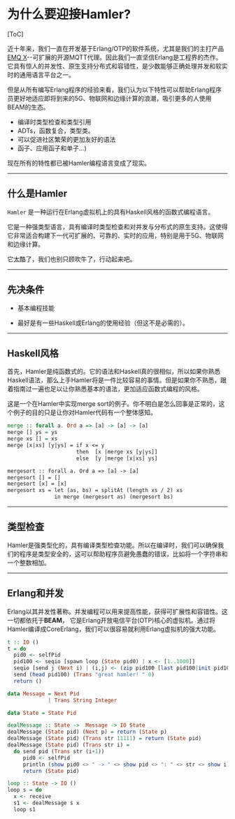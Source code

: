 # 为什么要迎接Hamler?

[ToC]

近十年来，我们一直在开发基于Erlang/OTP的软件系统，尤其是我们的主打产品[EMQ X](https://github.com/emqx/emqx)--可扩展的开源MQTT代理。因此我们一直坚信Erlang是工程界的杰作。它具有惊人的并发性、原生支持分布式和容错性，是少数能够正确处理并发和软实时的通用语言平台之一。

但是从所有编写Erlang程序的经验来看，我们认为以下特性可以帮助Erlang程序员更好地适应即将到来的5G、物联网和边缘计算的浪潮，吸引更多的人使用BEAM的生态。

- 编译时类型检查和类型引用
- ADTs，函数复合，类型类。
- 可以促进社区繁荣的更加友好的语法
- 函子、应用函子和单子...)

现在所有的特性都已被Hamler编程语言变成了现实。

---

## 什么是Hamler

`Hamler` 是一种运行在Erlang虚拟机上的具有Haskell风格的函数式编程语言。

它是一种强类型语言，具有编译时类型检查和对并发与分布式的原生支持。这使得它非常适合构建下一代可扩展的、可靠的、实时的应用，特别是用于5G、物联网和边缘计算。

它太酷了，我们也别只顾吹牛了，行动起来吧。



---

## 先决条件

- 基本编程技能

- 最好是有一些Haskell或Erlang的使用经验（但这不是必需的）。



---

## Haskell风格

首先，Hamler是纯函数式的。它的语法和Haskell真的很相似，所以如果你熟悉Haskell语法，那么上手Hamler将是一件比较容易的事情。但是如果你不熟悉，跟着指南过一遍也足以让你熟悉基本的语法，更加适应函数式编程的风格。

这是一个在Hamler中实现merge sort的例子。你不明白是怎么回事是正常的，这个例子的目的只是让你对Hamler代码有一个整体感知。

```haskell
merge :: forall a. Ord a => [a] -> [a] -> [a]
merge [] ys = ys
merge xs [] = xs
merge [x|xs] [y|ys] = if x <= y
                      then  [x |merge xs [y|ys]]
                      else  [y |merge [x|xs] ys]

mergesort :: forall a. Ord a => [a] -> [a]
mergesort [] = []
mergesort [x] = [x]
mergesort xs = let (as, bs) = splitAt (length xs / 2) xs
               in merge (mergesort as) (mergesort bs)
```



---

## 类型检查

Hamler是强类型化的，具有编译类型检查功能。所以在编译时，我们可以确保我们的程序是类型安全的，这可以帮助程序员避免愚蠢的错误，比如将一个字符串和一个整数相加。



---

## Erlang和并发

Erlang以其并发性著称。并发编程可以用来提高性能，获得可扩展性和容错性。这一切都依托于**BEAM**， 它是Erlang开放电信平台(OTP)核心的虚拟机。通过将Hamler编译成CoreErlang，我们可以很容易就利用Erlang虚拟机的强大功能。

```haskell
t :: IO ()
t = do
  pid0 <- selfPid
  pid100 <- seqio [spawn loop (State pid0) | x <- [1..1000]]
  seqio [send j (Next i) | (i,j) <- (zip pid100 [last pid100|init pid100]) ]
  send (head pid100) (Trans "great hamler! " 0)
  return ()

data Message = Next Pid
             | Trans String Integer

data State = State Pid

dealMessage :: State ->  Message -> IO State
dealMessage (State pid) (Next p) = return (State p)
dealMessage (State pid) (Trans str 11111) = return (State pid)
dealMessage (State pid) (Trans str i) =
  do send pid (Trans str (i+1))
     pid0 <- selfPid
     println (show pid0 <> " -> " <> show pid <> ": " <> str <> show i)
     return (State pid)

loop :: State -> IO ()
loop s = do
  x <- receive
  s1 <- dealMessage s x
  loop s1

```

